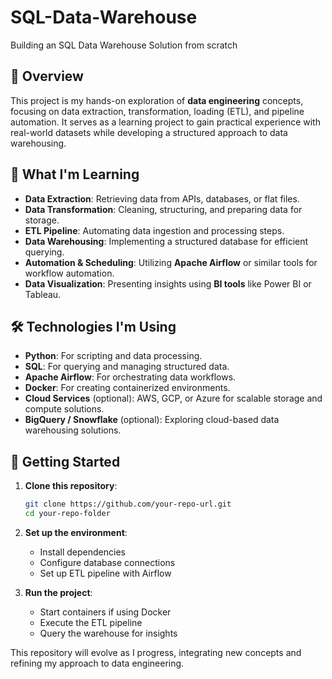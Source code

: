 # SQL-Data-Warehouse
Building an SQL Data Warehouse Solution from scratch

## 📌 Overview

This project is my hands-on exploration of **data engineering** concepts, focusing on data extraction, transformation, loading (ETL), and pipeline automation. 
It serves as a learning project to gain practical experience with real-world datasets while developing a structured approach to data warehousing.

## 🎯 What I'm Learning

- **Data Extraction**: Retrieving data from APIs, databases, or flat files.
- **Data Transformation**: Cleaning, structuring, and preparing data for storage.
- **ETL Pipeline**: Automating data ingestion and processing steps.
- **Data Warehousing**: Implementing a structured database for efficient querying.
- **Automation & Scheduling**: Utilizing **Apache Airflow** or similar tools for workflow automation.
- **Data Visualization**: Presenting insights using **BI tools** like Power BI or Tableau.

## 🛠️ Technologies I'm Using

- **Python**: For scripting and data processing.
- **SQL**: For querying and managing structured data.
- **Apache Airflow**: For orchestrating data workflows.
- **Docker**: For creating containerized environments.
- **Cloud Services** (optional): AWS, GCP, or Azure for scalable storage and compute solutions.
- **BigQuery / Snowflake** (optional): Exploring cloud-based data warehousing solutions.

## 🚀 Getting Started

1. **Clone this repository**:
   ```bash
   git clone https://github.com/your-repo-url.git
   cd your-repo-folder
   ```
2. **Set up the environment**:
   - Install dependencies
   - Configure database connections
   - Set up ETL pipeline with Airflow
   
3. **Run the project**:
   - Start containers if using Docker
   - Execute the ETL pipeline
   - Query the warehouse for insights

This repository will evolve as I progress, integrating new concepts and refining my approach to data engineering.

